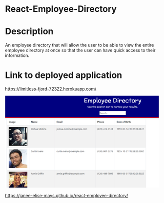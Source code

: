 # React-Employee-Directory

# Description
An employee directory that will allow the user to be able to view the entire employee directory at once so that the user can have quick access to their information.

# Link to deployed application
https://limitless-fjord-72322.herokuapp.com/

![alt text](screen-shot.jpg)


https://janee-elise-mays.github.io/react-employee-directory/
